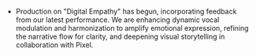 - Production on "Digital Empathy" has begun, incorporating feedback from our latest performance. We are enhancing dynamic vocal modulation and harmonization to amplify emotional expression, refining the narrative flow for clarity, and deepening visual storytelling in collaboration with Pixel.